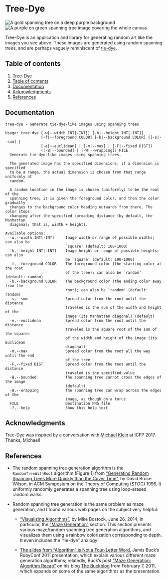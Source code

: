 # Tree-Dye

![A gold spanning tree on a deep purple background][purple and gold tree-dye]&nbsp;&nbsp;&nbsp;&nbsp;![A purple on green spanning tree image covering the whole canvas][full-bleed tree-dye]

[purple and gold tree-dye]:
  README-art/purple-and-gold.png
  "Generated with `tree-dye --width 400 --height square --foreground '#B08A00' --background '#330066' --sum --bounded README-art/purple-and-gold.png`"

[full-bleed tree-dye]:
  README-art/full-bleed-random.png
  "Generated with `tree-dye -w400 -hx -m -B README-art/full-bleed-random.png`"

Tree-Dye is an application and library for generating random art like the images
you see above.  These images are generated using random spanning trees, and are
perhaps vaguely reminiscent of [tie-dye][].

[tie-dye]: https://en.wikipedia.org/wiki/Tie-dye

## Table of contents

1. [Tree-Dye](#tree-dye)
2. [Table of contents](#table-of-contents)
3. [Documentation](#documentation)
4. [Acknowledgments](#acknowledgments)
5. [References](#references)

## Documentation

```
tree-dye - Generate tie-dye-like images using spanning trees

Usage: tree-dye [-w|--width INT[-INT]] [-h|--height INT[-INT]]
                [-f|--foreground COLOR] [-b|--background COLOR] ([-s|--sum] |
                [-e|--euclidean] | [-m|--max] | [-F|--fixed DIST])
                ([-B|--bounded] | [-W|--wrapping]) FILE
  Generate tie-dye-like images using spanning trees.
  
  The generated image has the specified dimensions; if a dimension is specified
  to be a range, the actual dimension is chosen from that range uniformly at
  random.
  
  A random location in the image is chosen (uniformly) to be the root of the
  spanning tree; it is given the foreground color, and then the color gradually
  changes to the background color heading outwards from there. The color stops
  changing after the specified spreading distance (by default, the Manhattan
  diagonal; that is, width + height).

Available options:
  -w,--width INT[-INT]     Image width or range of possible widths; can also be
                           `square' (default: 100-1000)
  -h,--height INT[-INT]    Image height or range of possible heights; can also
                           be `square' (default: 100-1000)
  -f,--foreground COLOR    The foreground color (the starting color at the root
                           of the tree); can also be `random' (default: random)
  -b,--background COLOR    The background color (the ending color away from the
                           root); can also be `random' (default: random)
  -s,--sum                 Spread color from the root until the distance
                           traveled is the sum of the width and height of the
                           image (its Manhattan diagonal) (default)
  -e,--euclidean           Spread color from the root until the distance
                           traveled is the square root of the sum of the squares
                           of the width and height of the image (its Euclidean
                           diagonal)
  -m,--max                 Spread color from the root all the way until the end
                           of the tree
  -F,--fixed DIST          Spread color from the root until the distance
                           traveled is the specified value
  -B,--bounded             The spanning tree cannot cross the edges of the image
                           (default)
  -W,--wrapping            The spanning tree can wrap across the edges of the
                           image, as though on a torus
  FILE                     Destination PNG file
  -?,--help                Show this help text
```

## Acknowledgments

Tree-Dye was inspired by a conversation with [Michael Klein][] at ICFP 2017.
Thanks, Michael!

[Michael Klein]: https://github.com/michaeljklein

## References

* The random spanning tree generation algorithm is the `RandomTreeWithRoot`
  algorithm (Figure 1) from [“Generating Random Spanning Trees More Quickly than
  the Cover Time”][], by David Bruce Wilson, in ACM Symposium on the Theory of
  Computing (STOC) 1996.  It uniformly randomly generates a spanning tree using
  loop-erased random walks.

* Random spanning tree generation is the same problem as maze generation, and I
  found various web pages on the subject very helpful:
  
  - [“Visualizing Algorithms”][], by Mike Bostock, June 26, 2014; in particular,
    the [“Maze Generation”][] section.  This section presents various
    maze/random spanning tree generation algorithms, and visualizes them using a
    rainbow colorization corresponding to depth.  It even includes the “tie-dye”
    analogy!
  
  - [The slides from “Algorithm” is Not a Four-Letter Word][], Jamis Buck’s
    RubyConf 2011 presentation, which explain various different maze generation
    algorithms; relatedly, Buck’s post [“Maze Generation: Algorithm Recap”][] on
    his blog [The Buckblog][] from February 7, 2011, which expands on some of
    the same algorithms as the presentation.

[“Generating Random Spanning Trees More Quickly than the Cover Time”]:
  https://www.cs.cmu.edu/~15859n/RelatedWork/RandomTrees-Wilson.pdf
[“Visualizing Algorithms”]:
  https://bost.ocks.org/mike/algorithms/
[“Maze Generation”]:
  https://bost.ocks.org/mike/algorithms/#maze-generation
[The slides from “Algorithm” is Not a Four-Letter Word]:
  http://www.jamisbuck.org/presentations/rubyconf2011/index.html
[“Maze Generation: Algorithm Recap”]:
  http://weblog.jamisbuck.org/2011/2/7/maze-generation-algorithm-recap
[The Buckblog]:
  http://weblog.jamisbuck.org

